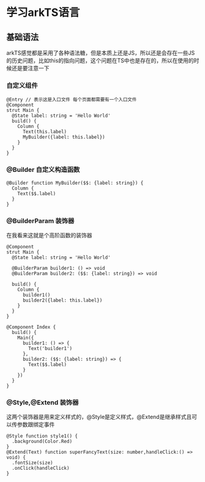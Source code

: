 # 学习arkTS语言

## 基础语法
arkTS感觉都是采用了各种语法糖，但是本质上还是JS，所以还是会存在一些JS的历史问题，比如this的指向问题，这个问题在TS中也是存在的，所以在使用的时候还是要注意一下
### 自定义组件
```
@Entry // 表示这是入口文件 每个页面都需要有一个入口文件
@Component
strut Main {
  @State label: string = 'Hello World'
  build() {
    Column {
      Text(this.label)
      MyBuilder({label: this.label})
    }
  }
}
```

### @Builder 自定义构造函数
```
@Builder function MyBuilder($$: {label: string}) {
  Column {
    Text($$.label)
  }
}

```

### @BuilderParam 装饰器
在我看来这就是个高阶函数的装饰器
```
@Component
strut Main {
  @State label: string = 'Hello World'

  @BuilderParam builder1: () => void
  @BuilderParam builder2: ($$: {label: string}) => void

  build() {
    Column {
      builder1()
      builder2({label: this.label})
    }
  }
}

@Component Index {
  build() {
    Main({
      builder1: () => {
        Text('builder1')
      },
      builder2: ($$: {label: string}) => {
        Text($$.label)
      }
    })
  }
}
```
### @Style,@Extend 装饰器
这两个装饰器是用来定义样式的，@Style是定义样式，@Extend是继承样式且可以传参数跟绑定事件
```
@Style function style1() {
  .background(Color.Red)
}
@Extend(Text) function superFancyText(size: number,handleClick:() => void) {
  .fontSize(size)
  .onClick(handleClick)
}
```